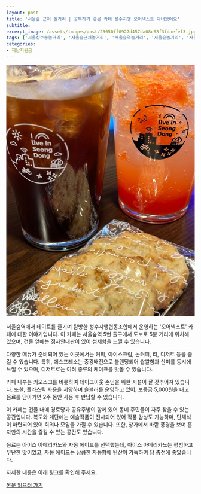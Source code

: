 ```yaml
---
layout: post
title: '서울숲 근처 놀거리 | 공부하기 좋은 카페 성수지앵 오어넥스트 다녀왔어요'
subtitle: 
excerpt_image: /assets/images/post/23650ff0927d457da08c68f3fdaefef3.jpg
tags: ['서울성수동놀거리', '서울숲근처놀거리', '서울숲역놀거리', '서울숲놀거리', '서울숲공부하기좋은카페', '오어넥스트', '성수지앵', '성수지앵협동조합', '서울숲카페', '뚝섬역카페']
categories: 
- 재난지원금
---
```


![메인 이미지](/assets/images/post/23650ff0927d457da08c68f3fdaefef3.jpg)

서울숲역에서 데이트를 즐기며 탐방한 성수지앵협동조합에서 운영하는 '오어넥스트' 카페에 대한 이야기입니다. 이 카페는 서울숲역 5번 출구에서 도보로 5분 거리에 위치해 있으며, 건물 앞에는 점자안내판이 있어 섬세함을 느낄 수 있습니다.

다양한 메뉴가 준비되어 있는 이곳에서는 커피, 아이스크림, 논커피, 티, 디저트 등을 즐길 수 있습니다. 특히, 에스프레소는 중강배전으로 블랜딩되어 쌉쌀함과 산미를 동시에 느낄 수 있으며, 디저트로는 여러 종류의 케이크를 맛볼 수 있습니다. 

카페 내부는 키오스크를 비롯하여 테이크아웃 손님을 위한 시설이 잘 갖추어져 있습니다. 또한, 플라스틱 사용을 지양하며 솔블러를 운영하고 있어, 보증금 5,000원을 내고 음료를 담아가면 2주 동안 사용 후 반납할 수 있습니다.

이 카페는 건물 내에 경로당과 공유주방이 함께 있어 동네 주민들이 자주 찾을 수 있는 공간입니다. 복도와 계단에는 예술작품이 전시되어 있어 작품 감상도 가능하며, 단체석이 마련되어 있어 회의나 모임을 가질 수 있습니다. 또한, 창가에서 바깥 풍경을 보며 혼자만의 시간을 즐길 수 있는 공간도 있습니다.

음료는 아이스 아메리카노와 자몽 에이드를 선택했는데, 아이스 아메리카노는 평범하고 무난한 맛이었고, 자몽 에이드는 상큼한 자몽향에 탄산이 가득하여 당 충전에 좋았습니다.

자세한 내용은 아래 링크를 확인해 주세요.

[본문 읽으러 가기](https://m.blog.naver.com/ham_eaten_jellybear/223262763741)
